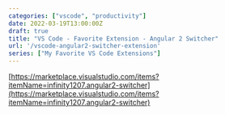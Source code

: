 ```yaml
---
categories: ["vscode", "productivity"]
date: 2022-03-19T13:00:00Z
draft: true
title: "VS Code - Favorite Extension - Angular 2 Switcher"
url: '/vscode-angular2-switcher-extension'
series: ["My Favorite VS Code Extensions"]
---
```


<!--more-->

[https://marketplace.visualstudio.com/items?itemName=infinity1207.angular2-switcher](https://marketplace.visualstudio.com/items?itemName=infinity1207.angular2-switcher)
